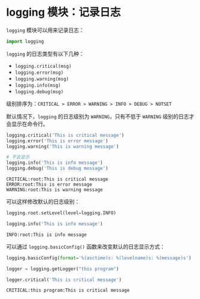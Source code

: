
# logging 模块：记录日志

`logging` 模块可以用来记录日志：


```python
import logging
```

`logging` 的日志类型有以下几种：

- `logging.critical(msg)`
- `logging.error(msg)`
- `logging.warning(msg)`
- `logging.info(msg)`
- `logging.debug(msg)`

级别排序为：`CRITICAL > ERROR > WARNING > INFO > DEBUG > NOTSET`

默认情况下，`logging` 的日志级别为 `WARNING`，只有不低于 `WARNING` 级别的日志才会显示在命令行。


```python
logging.critical('This is critical message')
logging.error('This is error message')
logging.warning('This is warning message')

# 不会显示
logging.info('This is info message')
logging.debug('This is debug message')
```

    CRITICAL:root:This is critical message
    ERROR:root:This is error message
    WARNING:root:This is warning message


可以这样修改默认的日志级别：


```python
logging.root.setLevel(level=logging.INFO)

logging.info('This is info message')
```

    INFO:root:This is info message


可以通过 `logging.basicConfig()` 函数来改变默认的日志显示方式：


```python
logging.basicConfig(format='%(asctime)s: %(levelname)s: %(message)s')

logger = logging.getLogger("this program")

logger.critical('This is critical message')
```

    CRITICAL:this program:This is critical message

